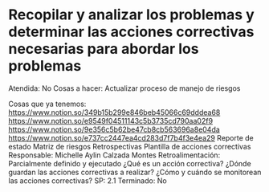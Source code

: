 # Recopilar y analizar los problemas y determinar las acciones correctivas necesarias para abordar los problemas

Atendida: No
Cosas a hacer: Actualizar proceso de manejo de riesgos 

Cosas que ya tenemos: https://www.notion.so/349b15b299e846beb45066c69dddea68
https://www.notion.so/e9549f04511143c5b3735cd790aa02f9
https://www.notion.so/9e356c5b62be47cb8cb563696a8e04da
https://www.notion.so/e737cc2447ea4cd283d7f7b4f3e4ea29
Reporte de estado
Matriz de riesgos
Retrospectivas
Plantilla de acciones correctivas
Responsable: Michelle Aylin Calzada Montes
Retroalimentación: Parcialmente definido y ejecutado
¿Qué es un acción correctiva?
¿Dónde guardan las acciones correctivas a realizar?
¿Cómo y cuándo se monitorean las acciones correctivas?
SP: 2.1
Terminado: No